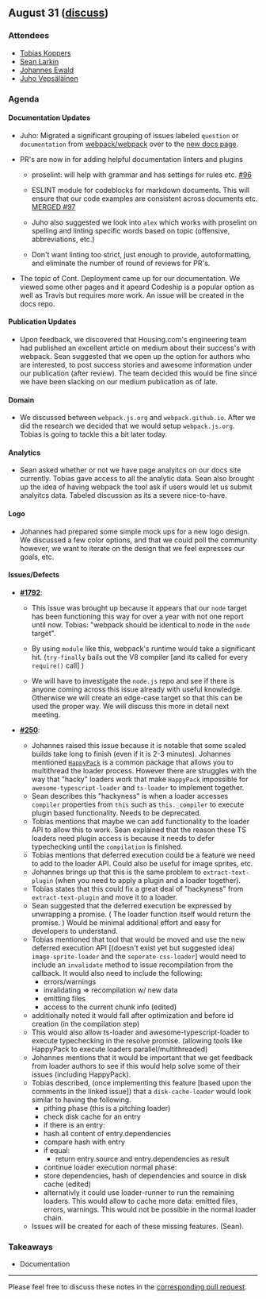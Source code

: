 ## August 31 ([discuss](https://github.com/webpack/meeting-notes/pull/13))

### Attendees

* [Tobias Koppers](http://github.com/sokra)
* [Sean Larkin](http://github.com/thelarkinn)
* [Johannes Ewald](http://github.com/jhnns)
* [Juho Vepsäläinen](http://github.com/bebraw)


### Agenda

#### Documentation Updates
* Juho: Migrated a significant grouping of issues labeled `question` or `documentation` from [webpack/webpack](github.com/webpack/webpack) over to the [new docs page](github.com/webpack/webpack.js.org).

* PR's are now in for adding helpful documentation linters and plugins
	* proselint: will help with grammar and has settings for rules etc. [#96](https://github.com/webpack/webpack.js.org/pull/96)

	* ESLINT module for codeblocks for markdown documents. This will ensure that our code examples are consistent across documents etc. [MERGED #97](https://github.com/webpack/webpack.js.org/pull/97)

	* Juho also suggested we look into `alex` which works with proselint on spelling and linting specific words based on topic (offensive, abbreviations, etc.)

	* Don't want linting too strict, just enough to provide, autoformatting, and eliminate the number of round of reviews for PR's.

* The topic of Cont. Deployment came up for our documentation. We viewed some other pages and it apeard Codeship is a popular option as well as Travis but requires more work. An issue will be created in the docs repo. 

#### Publication Updates
* Upon feedback, we discovered that Housing.com's engineering team had published an excellent article on medium about their success's with webpack. Sean suggested that we open up the option for authors who are interested, to post success stories and awesome information under our publication (after review). The team decided this would be fine since we have been slacking on our medium publication as of late. 

#### Domain
* We discussed between `webpack.js.org` and `webpack.github.io`. After we did the research we decided that we would setup `webpack.js.org`. Tobias is going to tackle this a bit later today. 

#### Analytics 
* Sean asked whether or not we have page analyitcs on our docs site currently. Tobias gave access to all the analytic data. Sean also brought up the idea of having webpack the tool ask if users would let us submit analyitcs data. Tabeled discussion as its a severe nice-to-have.

#### Logo
* Johannes had prepared some simple mock ups for a new logo design. We discussed a few color options, and that we could poll the community however, we want to iterate on the design that we feel expresses our goals, etc.

#### Issues/Defects 
* **[#1792](https://github.com/webpack/webpack/issues/1729)**: 
	* This issue was brought up because it appears that our `node` target has been functioning this way for over a year with not one report until now. Tobias: "webpack should be identical to node in the `node` target". 
	
	* By using `module` like this, webpack's runtime would take a significant hit. (`try-finally` bails out the V8 compiler [and its called for every `require()` call] )
	* We will have to investigate the `node.js` repo and see if there is anyone coming across this issue already with useful knowledge. Otherwise we will create an edge-case target so that this can be used the proper way. We will discuss this more in detail next meeting. 

* **[#250](https://github.com/webpack/webpack/issues/250#issuecomment-199602293)**: 
	* Johannes raised this issue because it is notable that some scaled builds take long to finish (even if it is 2-3 minutes). Johannes mentioned [`HappyPack`](https://github.com/amireh/happypack) is a common package that allows you to multithread the loader process. However there are struggles with the way that "hacky" loaders work that make `HappyPack` impossible for `awesome-typescript-loader` and `ts-loader` to implement together. 
	* Sean describes this "hackyness" is when a loader accesses `compiler` properties from `this` such as `this._compiler` to execute plugin based functionality. Needs to be deprecated.
	* Tobias mentions that maybe we can add functionality to the loader API to allow this to work. Sean explained that the reason these TS loaders need plugin access is because it needs to defer typechecking until the `compilation` is finished. 
	* Tobias mentions that deferred execution could be a feature we need to add to the loader API. Could also be useful for image sprites, etc. 
	* Johannes brings up that this is the same problem to `extract-text-plugin` (when you need to apply a plugin and a loader together).
	* Tobias states that this could fix a great deal of "hackyness" from `extract-text-plugin` and move it to a loader. 
	* Sean suggested that the deferred execution be expressed by unwrapping a promise. (
	The loader function itself would return the promise. ) Would be minimal additional effort and easy for developers to understand.
	* Tobias mentioned that tool that would be moved and use the new deferred execution API [(doesn't exist yet but suggested idea) `image-sprite-loader` and the `seperate-css-loader`] would need to include an `invalidate` method to issue recompilation from the callback. It would also need to include the following: 	
		* errors/warnings
		* invalidating => recompilation w/ new data
		* emitting files
		* access to the current chunk info (edited)
	* additionally noted it would fall after optimization and before id creation (in the compilation step)
	* This would also allow ts-loader and awesome-typescript-loader to execute typechecking in the resolve promise. (allowing tools like HappyPack to execute loaders parallel/multithreaded)
	* Johannes mentions that it would be important that we get feedback from loader authors to see if this would help solve some of their issues (including HappyPack).
	* Tobias described, (once implementing this feature [based upon the comments in the linked issue]) that a `disk-cache-loader` would look similar to having the following.
		* pithing phase (this is a pitching loader)
		* check disk cache for an entry
		* if there is an entry:
		* hash all content of entry.dependencies
		* compare hash with entry
		* if equal:
		   * return entry.source and entry.dependencies as result
		* continue loader execution
		normal phase:
		* store dependencies, hash of dependencies and source in disk cache (edited)
		* alternativly it could use loader-runner to run the remaining loaders. This would allow to cache more data: emitted files, errors, warnings. This would not be possible in the normal loader chain.
	* Issues will be created for each of these missing features. (Sean).
### Takeaways  
* Documentation

-----------
Please feel free to discuss these notes in the [corresponding pull request](https://github.com/webpack/meeting-notes/pull/13).
